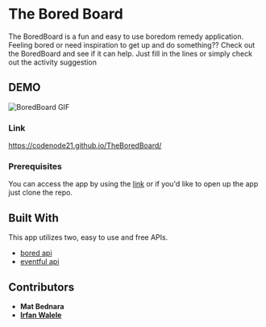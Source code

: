 # The Bored Board

The BoredBoard is a fun and easy to use boredom remedy application. 
Feeling bored or need inspiration to get up and do something?? Check out the BoredBoard and see if it can help.
Just fill in the lines or simply check out the activity suggestion

## DEMO
![BoredBoard GIF](./BoredBoardGIF.gif)

### Link
https://codenode21.github.io/TheBoredBoard/

### Prerequisites
You can access the app by using the [link](https://codenode21.github.io/TheBoredBoard/) or if you'd like to open up the app just clone the repo. 

## Built With
This app utilizes two, easy to use and free APIs. 
* [bored api](https://www.boredapi.com/) 
* [eventful api](https://api.eventful.com/)

## Contributors
* **Mat Bednara**
* [**Irfan Walele**](https://github.com/irfanwalele) 





